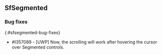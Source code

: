 ## SfSegmented

### Bug fixes
{:#sfsegmented-bug-fixes}

* \#I357089 - [UWP] Now, the scrolling will work after hovering the cursor over Segmented controls.